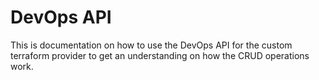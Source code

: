 # DevOps API

This is documentation on how to use the DevOps API for the custom terraform provider to get an understanding on how the CRUD operations work.
